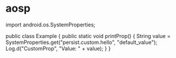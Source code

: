 # aosp
import android.os.SystemProperties;

public class Example {
    public static void printProp() {
        String value = SystemProperties.get("persist.custom.hello", "default_value");
        Log.d("CustomProp", "Value: " + value);
    }
}
